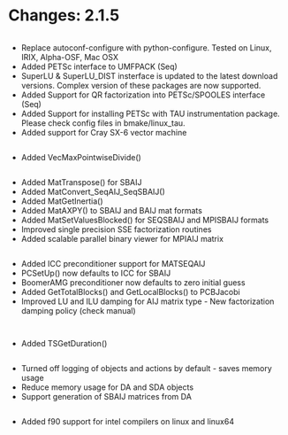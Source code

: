 # Changes: 2.1.5

```{rubric} General:
```

- Replace autoconf-configure with python-configure. Tested on Linux,
  IRIX, Alpha-OSF, Mac OSX
- Added PETSc interface to UMFPACK (Seq)
- SuperLU & SuperLU_DIST insterface is updated to the latest
  download versions. Complex version of these packages are now
  supported.
- Added Support for QR factorization into PETSc/SPOOLES interface
  (Seq)
- Added Support for installing PETSc with TAU instrumentation
  package. Please check config files in bmake/linux_tau.
- Added support for Cray SX-6 vector machine

```{rubric} Vec:
```

- Added VecMaxPointwiseDivide()

```{rubric} Mat:
```

- Added MatTranspose() for SBAIJ
- Added MatConvert_SeqAIJ_SeqSBAIJ()
- Added MatGetInertia()
- Added MatAXPY() to SBAIJ and BAIJ mat formats
- Added MatSetValuesBlocked() for SEQSBAIJ and MPISBAIJ formats
- Improved single precision SSE factorization routines
- Added scalable parallel binary viewer for MPIAIJ matrix

```{rubric} SLES:
```

- Added ICC preconditioner support for MATSEQAIJ
- PCSetUp() now defaults to ICC for SBAIJ
- BoomerAMG preconditioner now defaults to zero initial guess
- Added GetTotalBlocks() and GetLocalBlocks() to PCBJacobi
- Improved LU and ILU damping for AIJ matrix type - New
  factorization damping policy (check manual)

```{rubric} SNES:
```

```{rubric} TS:
```

- Added TSGetDuration()

```{rubric} Other:
```

- Turned off logging of objects and actions by default - saves
  memory usage
- Reduce memory usage for DA and SDA objects
- Support generation of SBAIJ matrices from DA

```{rubric} Fortran:
```

- Added f90 support for intel compilers on linux and linux64
